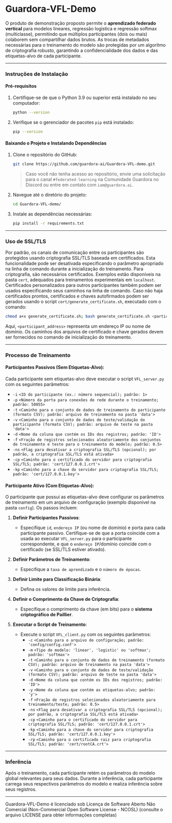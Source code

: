 # **Guardora-VFL-Demo**

O produto de demonstração proposto permite o **aprendizado federado vertical** para modelos lineares, regressão logística e regressão softmax (multiclasse), permitindo que múltiplos participantes (dois ou mais) colaborem sem compartilhar dados brutos. As trocas de metadados necessárias para o treinamento do modelo são protegidas por um algoritmo de criptografia robusto, garantindo a confidencialidade dos dados e das etiquetas-alvo de cada participante.

---

### **Instruções de Instalação**

#### **Pré-requisitos**
1. Certifique-se de que o Python 3.9 ou superior está instalado no seu computador:
   ```bash
   python --version
   ```

2. Verifique se o gerenciador de pacotes `pip` está instalado:
   ```bash
   pip --version
   ```

#### **Baixando o Projeto e Instalando Dependências**
1. Clone o repositório do GitHub:
   ```bash
   git clone https://github.com/guardora-ai/Guardora-VFL-demo.git
   ```
   > Caso você não tenha acesso ao repositório, envie uma solicitação para o canal `#federated-learning` na Comunidade Guardora no Discord ou entre em contato com `iam@guardora.ai`.

2. Navegue até o diretório do projeto:
   ```bash
   cd Guardora-VFL-demo/
   ```

3. Instale as dependências necessárias:
   ```bash
   pip install -r requirements.txt
   ```

---

### **Uso de SSL/TLS**
Por padrão, os canais de comunicação entre os participantes são protegidos usando criptografia SSL/TLS baseada em certificados. Esta funcionalidade pode ser desativada especificando o parâmetro apropriado na linha de comando durante a inicialização do treinamento. Para criptografia, são necessários certificados. Exemplos estão disponíveis na pasta `cert`, adequados para treinamentos experimentais em `localhost`. Certificados personalizados para outros participantes também podem ser usados especificando seus caminhos na linha de comando. Caso não haja certificados prontos, certificados e chaves autofirmados podem ser gerados usando o script `cert/generate_certificate.sh`, executado com o comando:

```bash
chmod a+x generate_certificate.sh; bash generate_certificate.sh <participant_address>
```

Aqui, `<participant_address>` representa um endereço IP ou nome de domínio. Os caminhos dos arquivos de certificado e chave gerados devem ser fornecidos no comando de inicialização do treinamento.

---

### **Processo de Treinamento**

#### **Participantes Passivos (Sem Etiquetas-Alvo)**:
Cada participante sem etiquetas-alvo deve executar o script `VFL_server.py` com os seguintes parâmetros:

- `-i` `<ID do participante (ex.: número sequencial); padrão: 1>`
- `-p` `<Número da porta para conexões de rede durante o treinamento; padrão: 50055>`
- `-t` `<Caminho para o conjunto de dados de treinamento do participante (formato CSV); padrão: arquivo de treinamento na pasta 'data'>`
- `-v` `<Caminho para o conjunto de dados de teste/validação do participante (formato CSV); padrão: arquivo de teste na pasta 'data'>`
- `-d` `<Nome da coluna que contém os IDs dos registros; padrão: 'ID'>`
- `-f` `<Fração de registros selecionados aleatoriamente dos conjuntos de treinamento e teste para o treinamento do modelo; padrão: 0.5>`
- `-ns` `<Flag para desativar a criptografia SSL/TLS (opcional); por padrão, a criptografia SSL/TLS está ativada>`
- `-cp` `<Caminho para o certificado do servidor para criptografia SSL/TLS; padrão: 'cert/127.0.0.1.crt'>`
- `-kp` `<Caminho para a chave do servidor para criptografia SSL/TLS; padrão: 'cert/127.0.0.1.key'>`

#### **Participante Ativo (Com Etiquetas-Alvo)**:
O participante que possui as etiquetas-alvo deve configurar os parâmetros de treinamento em um arquivo de configuração (exemplo disponível na pasta `config`). Os passos incluem:

1. **Definir Participantes Passivos**:
   - Especifique `id`, `endereço IP` (ou nome de domínio) e porta para cada participante passivo. Certifique-se de que a porta coincide com a usada ao executar `VFL_server.py` para o participante correspondente, e que o `endereço IP`/domínio coincide com o certificado (se SSL/TLS estiver ativado).

2. **Definir Parâmetros de Treinamento**:
   - Especifique a `taxa de aprendizado` e o `número de épocas`.

3. **Definir Limite para Classificação Binária**:
   - Defina os valores de limite para inferência.

4. **Definir o Comprimento da Chave de Criptografia**:
   - Especifique o comprimento da chave (em bits) para o **sistema criptográfico de Paillier**.

5. **Executar o Script de Treinamento**:
   - Execute o script `VFL_client.py` com os seguintes parâmetros:
     - `-c` `<Caminho para o arquivo de configuração; padrão: 'config/config.conf'>`
     - `-m` `<Tipo de modelo: 'linear', 'logistic' ou 'softmax'; padrão: 'softmax'>`
     - `-t` `<Caminho para o conjunto de dados de treinamento (formato CSV); padrão: arquivo de treinamento na pasta 'data'>`
     - `-v` `<Caminho para o conjunto de dados de teste/validação (formato CSV); padrão: arquivo de teste na pasta 'data'>`
     - `-d` `<Nome da coluna que contém os IDs dos registros; padrão: 'ID'>`
     - `-y` `<Nome da coluna que contém as etiquetas-alvo; padrão: 'y'>`
     - `-f` `<Fração de registros selecionados aleatoriamente para treinamento/teste; padrão: 0.5>`
     - `-ns` `<Flag para desativar a criptografia SSL/TLS (opcional); por padrão, a criptografia SSL/TLS está ativada>`
     - `-cp` `<Caminho para o certificado do servidor para criptografia SSL/TLS; padrão: 'cert/127.0.0.1.crt'>`
     - `-kp` `<Caminho para a chave do servidor para criptografia SSL/TLS; padrão: 'cert/127.0.0.1.key'>`
     - `-rp` `<Caminho para o certificado raiz para criptografia SSL/TLS; padrão: 'cert/rootCA.crt'>`

---

### **Inferência**
Após o treinamento, cada participante retém os parâmetros do modelo global relevantes para seus dados. Durante a inferência, cada participante carrega seus respectivos parâmetros do modelo e realiza inferência sobre seus registros.

---

Guardora-VFL-Demo é licenciado sob Licença de Software Aberto Não Comercial (Non-Commercial Open Software License - NCOSL) (consulte o arquivo LICENSE para obter informações completas)